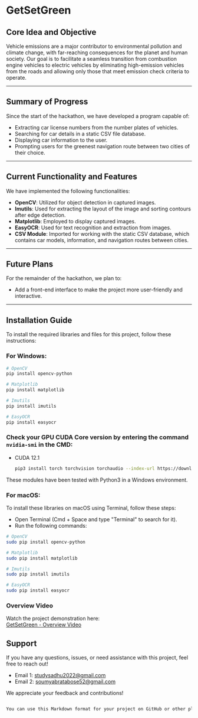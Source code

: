 # GetSetGreen

## Core Idea and Objective

Vehicle emissions are a major contributor to environmental pollution and climate change, with far-reaching consequences for the planet and human society. Our goal is to facilitate a seamless transition from combustion engine vehicles to electric vehicles by eliminating high-emission vehicles from the roads and allowing only those that meet emission check criteria to operate.

---

## Summary of Progress

Since the start of the hackathon, we have developed a program capable of:

- Extracting car license numbers from the number plates of vehicles.
- Searching for car details in a static CSV file database.
- Displaying car information to the user.
- Prompting users for the greenest navigation route between two cities of their choice.

---

## Current Functionality and Features

We have implemented the following functionalities:

- **OpenCV**: Utilized for object detection in captured images.
- **Imutils**: Used for extracting the layout of the image and sorting contours after edge detection.
- **Matplotlib**: Employed to display captured images.
- **EasyOCR**: Used for text recognition and extraction from images.
- **CSV Module**: Imported for working with the static CSV database, which contains car models, information, and navigation routes between cities.

---

## Future Plans

For the remainder of the hackathon, we plan to:

- Add a front-end interface to make the project more user-friendly and interactive.

---

## Installation Guide

To install the required libraries and files for this project, follow these instructions:

### For Windows:

```bash
# OpenCV
pip install opencv-python

# Matplotlib
pip install matplotlib

# Imutils
pip install imutils

# EasyOCR
pip install easyocr
```

### Check your GPU CUDA Core version by entering the command `nvidia-smi` in the CMD:
- CUDA 12.1
  ```bash
  pip3 install torch torchvision torchaudio --index-url https://download.pytorch.org/whl/cu121

These modules have been tested with Python3 in a Windows environment.

### For macOS:

To install these libraries on macOS using Terminal, follow these steps:
- Open Terminal (Cmd + Space and type "Terminal" to search for it).
- Run the following commands:
 ``` bash
# OpenCV
sudo pip install opencv-python

# Matplotlib
sudo pip install matplotlib

# Imutils
sudo pip install imutils

# EasyOCR
sudo pip install easyocr
```
### Overview Video

Watch the project demonstration here:  
[GetSetGreen - Overview Video](https://youtu.be/CJgtsMvKSa0)


## Support

If you have any questions, issues, or need assistance with this project, feel free to reach out!

- Email 1: [studysadhu2022@gmail.com](mailto:studysadhu2022@gmail.com)
- Email 2: [soumyabratabose52@gmail.com](mailto:soumyabratabose52@gmail.com)

We appreciate your feedback and contributions!


```bash

You can use this Markdown format for your project on GitHub or other platforms. It includes all the necessary details in a clean, organized format.
```
